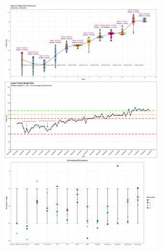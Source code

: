 ![image info](jasper_mean_weight_violin_weekly_time_series_2024_07_22.png)
![image info](jasper_weight_daily_time_series_2024_07_22.png)
![image info](biomarkers_graph_2024_07_12.png)
